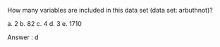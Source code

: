 How many variables are included in this data set (data set: arbuthnot)?

a. 2
b. 82
c. 4
d. 3
e. 1710

Answer : d
